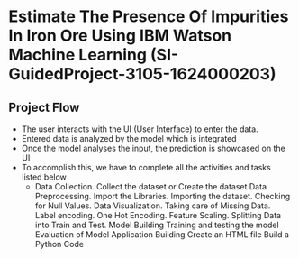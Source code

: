 # Estimate The Presence Of Impurities In Iron Ore Using IBM Watson Machine Learning (SI-GuidedProject-3105-1624000203)

## Project Flow
- The user interacts with the UI (User Interface) to enter the data.
- Entered data is analyzed by the model which is integrated
- Once the model analyses the input, the prediction is showcased on the UI
- To accomplish this, we have to complete all the activities and tasks listed below
  - Data Collection.
Collect the dataset or Create the dataset
Data Preprocessing.
Import the Libraries.
Importing the dataset.
Checking for Null Values.
Data Visualization.
Taking care of Missing Data.
Label encoding.
One Hot Encoding.
Feature Scaling.
Splitting Data into Train and Test.
Model Building
Training and testing the model
Evaluation of Model
Application Building
Create an HTML file
Build a Python Code

